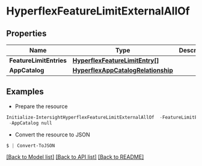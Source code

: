 # HyperflexFeatureLimitExternalAllOf
## Properties

Name | Type | Description | Notes
------------ | ------------- | ------------- | -------------
**FeatureLimitEntries** | [**HyperflexFeatureLimitEntry[]**](HyperflexFeatureLimitEntry.md) |  | [optional] 
**AppCatalog** | [**HyperflexAppCatalogRelationship**](HyperflexAppCatalogRelationship.md) |  | [optional] 

## Examples

- Prepare the resource
```powershell
Initialize-IntersightHyperflexFeatureLimitExternalAllOf  -FeatureLimitEntries null `
 -AppCatalog null
```

- Convert the resource to JSON
```powershell
$ | Convert-ToJSON
```

[[Back to Model list]](../README.md#documentation-for-models) [[Back to API list]](../README.md#documentation-for-api-endpoints) [[Back to README]](../README.md)

